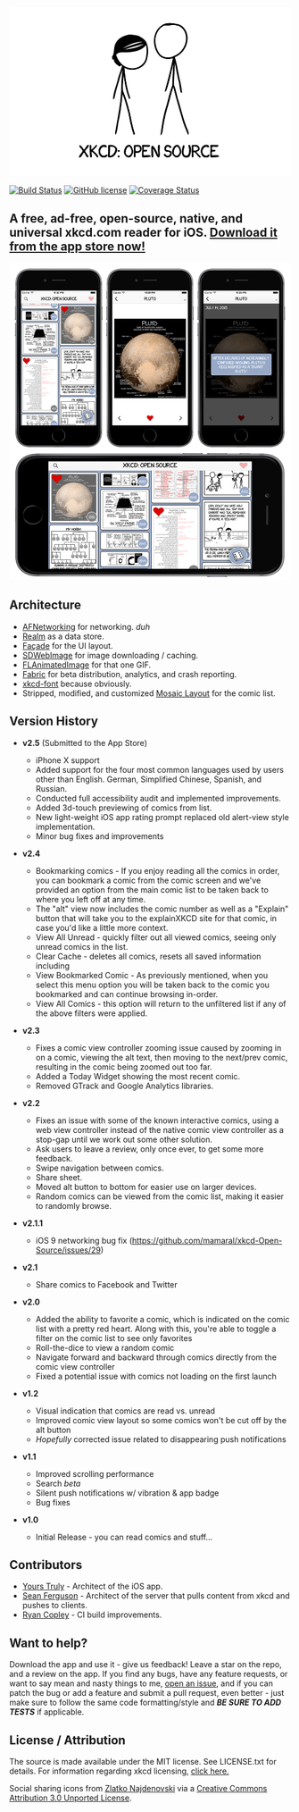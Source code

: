 
![Banner](Screenshots/banner.png)

[![Build Status](https://travis-ci.org/mamaral/xkcd-Open-Source.svg)](https://travis-ci.org/mamaral/xkcd-Open-Source)
[![GitHub license](https://img.shields.io/github/license/mashape/apistatus.svg)]()
[![Coverage Status](https://coveralls.io/repos/mamaral/xkcd-Open-Source/badge.svg?branch=master)](https://coveralls.io/r/mamaral/xkcd-Open-Source?branch=master)

## A free, ad-free, open-source, native, and universal xkcd.com reader for iOS. [Download it from the app store now!](https://itunes.apple.com/us/app/xkcd-open-source/id995811425?mt=8)

![portrait](Screenshots/demo.png)


## Architecture

- [AFNetworking](https://github.com/AFNetworking/AFNetworking) for networking. *duh*
- [Realm](https://github.com/realm/realm-cocoa) as a data store.
- [Façade](https://github.com/mamaral/Facade) for the UI layout.
- [SDWebImage](https://github.com/rs/SDWebImage) for image downloading / caching.
- [FLAnimatedImage](https://github.com/Flipboard/FLAnimatedImage) for that one GIF.
- [Fabric](https://get.fabric.io/) for beta distribution, analytics, and crash reporting.
- [xkcd-font](https://github.com/ipython/xkcd-font) because obviously.
- Stripped, modified, and customized [Mosaic Layout](https://github.com/betzerra/MosaicLayout) for the comic list.


## Version History
- **v2.5** (Submitted to the App Store)
   - iPhone X support
   - Added support for the four most common languages used by users other than English. German, Simplified Chinese, Spanish, and Russian.
   - Conducted full accessibility audit and implemented improvements.
   - Added 3d-touch previewing of comics from list.
   - New light-weight iOS app rating prompt replaced old alert-view style implementation.
   - Minor bug fixes and improvements
   
- **v2.4**
   - Bookmarking comics - If you enjoy reading all the comics in order, you can bookmark a comic from the comic screen and we've provided an option from the main comic list to be taken back to where you left off at any time.
   - The "alt" view now includes the comic number as well as a "Explain" button that will take you to the explainXKCD site for that comic, in case you'd like a little more context.
   - View All Unread - quickly filter out all viewed comics, seeing only unread comics in the list.
   - Clear Cache - deletes all comics, resets all saved information including 
   - View Bookmarked Comic - As previously mentioned, when you select this menu option you will be taken back to the comic you bookmarked and can continue browsing in-order.
   - View All Comics - this option will return to the unfiltered list if any of the above filters were applied.
   
- **v2.3**
   - Fixes a comic view controller zooming issue caused by zooming in on a comic, viewing the alt text, then moving to the next/prev comic, resulting in the comic being zoomed out too far.
   - Added a Today Widget showing the most recent comic.
   - Removed GTrack and Google Analytics libraries.
   
- **v2.2**
   - Fixes an issue with some of the known interactive comics, using a web view controller instead of the native comic view controller as a stop-gap until we work out some other solution.
   - Ask users to leave a review, only once ever, to get some more feedback.
   - Swipe navigation between comics.
   - Share sheet.
   - Moved alt button to bottom for easier use on larger devices.
   - Random comics can be viewed from the comic list, making it easier to randomly browse.

- **v2.1.1**
   - iOS 9 networking bug fix (https://github.com/mamaral/xkcd-Open-Source/issues/29)

- **v2.1**
   - Share comics to Facebook and Twitter

- **v2.0**
   - Added the ability to favorite a comic, which is indicated on the comic list with a pretty red heart. Along with this, you're able to toggle a filter on the comic list to see only favorites
   - Roll-the-dice to view a random comic
   - Navigate forward and backward through comics directly from the comic view controller
   - Fixed a potential issue with comics not loading on the first launch

- **v1.2**
 	- Visual indication that comics are read vs. unread
 	- Improved comic view layout so some comics won't be cut off by the alt button
 	- *Hopefully* corrected issue related to disappearing push notifications

- **v1.1**
	- Improved scrolling performance
	- Search *beta*
	- Silent push notifications w/ vibration & app badge
	- Bug fixes

- **v1.0**
	- Initial Release - you can read comics and stuff...


## Contributors

- [Yours Truly](https://github.com/mamaral) - Architect of the iOS app.
- [Sean Ferguson](https://github.com/fergusean) - Architect of the server that pulls content from xkcd and pushes to clients.
- [Ryan Copley](https://github.com/RyanCopley) - CI build improvements.

## Want to help?

Download the app and use it - give us feedback! Leave a star on the repo, and a review on the app. If you find any bugs, have any feature requests, or want to say mean and nasty things to me, [open an issue](https://github.com/mamaral/xkcd-Open-Source/issues/new), and if you can patch the bug or add a feature and submit a pull request, even better - just make sure to follow the same code formatting/style and ***BE SURE TO ADD TESTS*** if applicable.


## License / Attribution

The source is made available under the MIT license. See LICENSE.txt for details. For information regarding xkcd licensing, [click here.](http://xkcd.com/license.html)

Social sharing icons from [Zlatko Najdenovski](https://www.iconfinder.com/zlaten) via a [Creative Commons Attribution 3.0 Unported License](http://creativecommons.org/licenses/by/3.0/).
